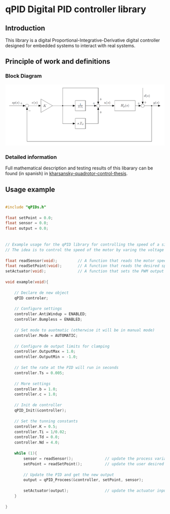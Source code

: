 # qPID Digital PID controller library

## Introduction
This library is a digital Proportional-Integrative-Derivative digital controller designed for embedded systems to interact with real systems.

## Principle of work and definitions
### Block Diagram
![Block diagram](qpid_diagram.png)

### Detailed information
Full mathematical description and testing results of this libarary can be found (in spanish) in [kharsansky-quadrotor-control-thesis](kharsansky-quadrotor-control-thesis.pdf).

## Usage example

```C

#include "qPIDs.h"

float setPoint = 0.0;
float sensor = 0.0;
float output = 0.0;


// Example usage for the qPID library for controlling the speed of a simle motor
// The idea is to control the speed of the motor by varing the voltage applied via PWM

float readSensor(void);			// A function that reads the motor speed from a sensor
float readSetPoint(void);		// A function that reads the desired speed from a potentiometer
setActuator(void);				// A function that sets the PWM output for controlling the motor

void example(void){

	// Declare de new object
	qPID controler;
	
	// Configure settings
	controller.AntiWindup = ENABLED;
	controller.Bumpless = ENABLED;
	
	// Set mode to auotmatic (otherwise it will be in manual mode)
	controller.Mode = AUTOMATIC;
	
	// Configure de output limits for clamping
	controller.OutputMax = 1.0;
	controller.OutputMin = -1.0;
	
	// Set the rate at the PID will run in seconds
	controller.Ts = 0.005; 
	
	// More settings
	controller.b = 1.0;
	controller.c = 1.0;
	
	// Init de controller
	qPID_Init(&controller);

	// Set the tunning constants	
	controller.K = 0.5;
	controller.Ti = 1/0.02;
	controller.Td = 0.0;
	controller.Nd = 4.0;
	
	while (1){
		sensor = readSensor();				// update the process variable
		setPoint = readSetPoint(); 			// update the user desired value
		
		// Update the PID and get the new output
		output = qPID_Procees(&controller, setPoint, sensor);
		
		setActuator(output);				// update the actuator input
	}
	
}
```